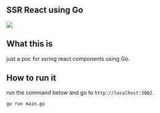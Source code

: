 ## SSR React using Go

![](https://storage.googleapis.com/zenn-user-upload/4f86b0635c6b-20240121.gif)

## What this is

just a poc for ssring react components using Go.

## How to run it

run the command below and go to `http://localhost:3002`.

```
go run main.go
```